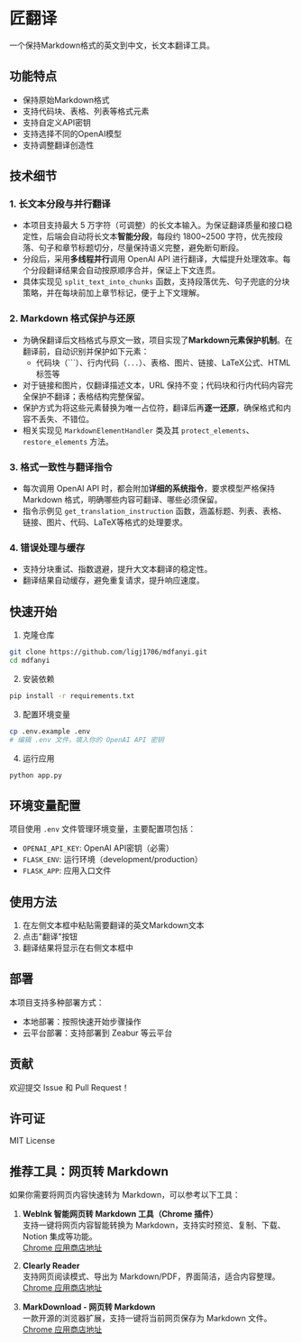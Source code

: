 # 匠翻译

一个保持Markdown格式的英文到中文，长文本翻译工具。

## 功能特点

- 保持原始Markdown格式
- 支持代码块、表格、列表等格式元素
- 支持自定义API密钥
- 支持选择不同的OpenAI模型
- 支持调整翻译创造性

## 技术细节

### 1. 长文本分段与并行翻译

- 本项目支持最大 5 万字符（可调整）的长文本输入。为保证翻译质量和接口稳定性，后端会自动将长文本**智能分段**，每段约 1800~2500 字符，优先按段落、句子和章节标题切分，尽量保持语义完整，避免断句断段。
- 分段后，采用**多线程并行**调用 OpenAI API 进行翻译，大幅提升处理效率。每个分段翻译结果会自动按原顺序合并，保证上下文连贯。
- 具体实现见 `split_text_into_chunks` 函数，支持段落优先、句子兜底的分块策略，并在每块前加上章节标记，便于上下文理解。

### 2. Markdown 格式保护与还原

- 为确保翻译后文档格式与原文一致，项目实现了**Markdown元素保护机制**。在翻译前，自动识别并保护如下元素：
  - 代码块（```）、行内代码（`...`）、表格、图片、链接、LaTeX公式、HTML标签等
- 对于链接和图片，仅翻译描述文本，URL 保持不变；代码块和行内代码内容完全保护不翻译；表格结构完整保留。
- 保护方式为将这些元素替换为唯一占位符，翻译后再**逐一还原**，确保格式和内容不丢失、不错位。
- 相关实现见 `MarkdownElementHandler` 类及其 `protect_elements`、`restore_elements` 方法。

### 3. 格式一致性与翻译指令

- 每次调用 OpenAI API 时，都会附加**详细的系统指令**，要求模型严格保持 Markdown 格式，明确哪些内容可翻译、哪些必须保留。
- 指令示例见 `get_translation_instruction` 函数，涵盖标题、列表、表格、链接、图片、代码、LaTeX等格式的处理要求。

### 4. 错误处理与缓存

- 支持分块重试、指数退避，提升大文本翻译的稳定性。
- 翻译结果自动缓存，避免重复请求，提升响应速度。

## 快速开始

1. 克隆仓库
```bash
git clone https://github.com/ligj1706/mdfanyi.git
cd mdfanyi
```

2. 安装依赖
```bash
pip install -r requirements.txt
```

3. 配置环境变量
```bash
cp .env.example .env
# 编辑 .env 文件，填入你的 OpenAI API 密钥
```

4. 运行应用
```bash
python app.py
```

## 环境变量配置

项目使用 `.env` 文件管理环境变量，主要配置项包括：

- `OPENAI_API_KEY`: OpenAI API密钥（必需）
- `FLASK_ENV`: 运行环境（development/production）
- `FLASK_APP`: 应用入口文件

## 使用方法

1. 在左侧文本框中粘贴需要翻译的英文Markdown文本
2. 点击"翻译"按钮
3. 翻译结果将显示在右侧文本框中

## 部署

本项目支持多种部署方式：

- 本地部署：按照快速开始步骤操作
- 云平台部署：支持部署到 Zeabur 等云平台

## 贡献

欢迎提交 Issue 和 Pull Request！

## 许可证

MIT License

## 推荐工具：网页转 Markdown

如果你需要将网页内容快速转为 Markdown，可以参考以下工具：

1. **WebInk 智能网页转 Markdown 工具（Chrome 插件）**  
   支持一键将网页内容智能转换为 Markdown，支持实时预览、复制、下载、Notion 集成等功能。  
   [Chrome 应用商店地址](https://chromewebstore.google.com/detail/webink-%E6%99%BA%E8%83%BD%E7%BD%91%E9%A1%B5%E8%BD%ACmarkdown%E5%B7%A5%E5%85%B7/lhifbnmampdmdadbhpeeoikkljhiaohn)

2. **Clearly Reader**  
   支持网页阅读模式、导出为 Markdown/PDF，界面简洁，适合内容整理。  
   [Chrome 应用商店地址](https://chrome.google.com/webstore/detail/clearly-reader-your-ai-re/oknpjjbmpnndlpmnhmekjpocelpnlfdi)

3. **MarkDownload - 网页转 Markdown**  
   一款开源的浏览器扩展，支持一键将当前网页保存为 Markdown 文件。  
   [Chrome 应用商店地址](https://chrome.google.com/webstore/detail/markdownload-markdown-web/pcmpcfapbekmbjjkdalcgopdkipoggdi)